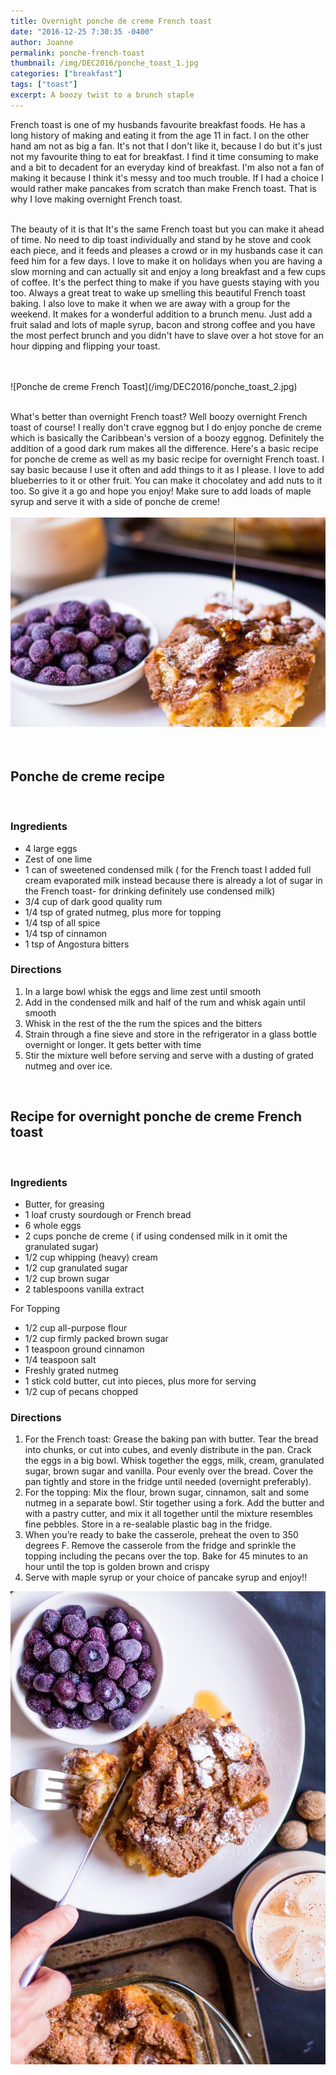 ```yaml
---
title: Overnight ponche de creme French toast
date: "2016-12-25 7:30:35 -0400"
author: Joanne
permalink: ponche-french-toast
thumbnail: /img/DEC2016/ponche_toast_1.jpg
categories: ["breakfast"]
tags: ["toast"]
excerpt: A boozy twist to a brunch staple
---
```


French toast is one of my husbands favourite breakfast foods. He has a long history of making and eating it from the age 11 in fact. I on the other hand am not as big a fan. It's not that I don't like it, because I do but it's just not my favourite thing to eat for breakfast. I find it time consuming to make and a bit to decadent for an everyday kind of breakfast. I'm also not a fan of making it because I think it's messy and too much trouble. If I had a choice I would rather make pancakes from scratch than make
French toast. That is why I love making overnight French toast.  
<br>

The beauty of it is that It's the same French toast but you can make it ahead of time. No need to dip toast individually and stand by he stove and cook each piece, and it feeds and pleases a crowd or in my husbands case it can feed him for a few days. I love to make it on holidays when you are having a slow morning and can actually sit and enjoy a long breakfast and a few cups of coffee.  It's the perfect thing to make if you have guests staying with you too. Always a great treat to wake up smelling this beautiful French toast baking.  I also love to make it when we are away with a group for the weekend.  It makes for a wonderful addition to a brunch menu. Just add a fruit salad and lots of maple syrup, bacon and strong coffee and you have the most perfect brunch and you didn't have to slave over a hot stove for an hour dipping and flipping your toast.

<br>
<br>
![Ponche de creme French Toast](/img/DEC2016/ponche_toast_2.jpg)  
<br>
<br>

What's better than overnight French toast? Well boozy overnight French toast of course! I really don't crave eggnog but I do enjoy ponche de creme which is basically the Caribbean's version of a boozy eggnog. Definitely the addition of a good dark rum makes all the difference. Here's a basic recipe for ponche de creme as well as my basic recipe for overnight French toast.  I say basic because I use it often and add things to it as I please.  I love to add blueberries to it or other fruit. You can make it chocolatey and add nuts to it too. So give it a go and hope you enjoy! Make sure to add loads of maple syrup and serve it with a side of ponche de creme!
<br>
<br>
![Ponche de creme French Toast](/img/DEC2016/ponche_toast_3.jpg)  
<br>
<br>

## Ponche de creme recipe
<br>

### Ingredients

* 4 large eggs
* Zest of one lime
* 1 can of sweetened condensed milk ( for the French toast I added full cream evaporated milk instead because there is already a lot of sugar in the French toast- for drinking definitely use condensed milk)
* 3/4 cup of dark good quality rum
* 1/4 tsp of grated nutmeg, plus more for topping
* 1/4 tsp of all spice
* 1/4 tsp of cinnamon
* 1 tsp of Angostura bitters

### Directions

1. In a large bowl whisk the eggs and lime zest until smooth
1. Add in the condensed milk and half of the rum and whisk again until smooth
1. Whisk in the rest of the the rum the spices and the bitters
1. Strain through a fine sieve and store in the refrigerator in a glass bottle overnight or longer.  It gets better with time
1. Stir the mixture well before serving and serve with a dusting of grated nutmeg and over ice.  
<br>

## Recipe for overnight ponche de creme French toast
<br>

### Ingredients

* Butter, for greasing
* 1 loaf crusty sourdough or French bread
* 6 whole eggs
* 2 cups ponche de creme ( if using condensed milk in it omit the granulated sugar)
* 1/2 cup whipping (heavy) cream
* 1/2 cup granulated sugar
* 1/2 cup brown sugar
* 2 tablespoons vanilla extract

For Topping

* 1/2 cup all-purpose flour
* 1/2 cup firmly packed brown sugar
* 1 teaspoon ground cinnamon
* 1/4 teaspoon salt
* Freshly grated nutmeg
* 1 stick cold butter, cut into pieces, plus more for serving
* 1/2 cup of pecans chopped

### Directions

1. For the French toast: Grease the baking pan with butter. Tear the bread into chunks, or cut into cubes, and evenly distribute in the pan. Crack the eggs in a big bowl. Whisk together the eggs, milk, cream, granulated sugar, brown sugar and vanilla. Pour evenly over the bread. Cover the pan tightly and store in the fridge until needed (overnight preferably). 
2. For the topping: Mix the flour, brown sugar, cinnamon, salt and some nutmeg in a separate bowl. Stir together using a fork. Add the butter and with a pastry cutter, and mix it all together until the mixture resembles fine pebbles. Store in a re-sealable plastic bag in the fridge. 
3. When you’re ready to bake the casserole, preheat the oven to 350 degrees F. Remove the casserole from the fridge and sprinkle the topping including the pecans over the top. Bake for 45 minutes to an hour until the top is golden brown and crispy 
4. Serve with maple syrup or your choice of pancake syrup and enjoy!!   


![Ponche de creme French Toast](/img/DEC2016/ponche_toast_4.jpg)
